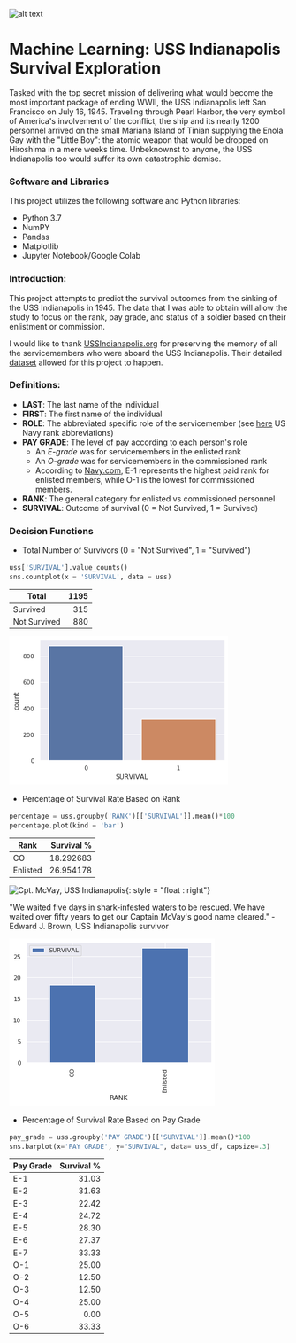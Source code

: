 ![alt text](https://upload.wikimedia.org/wikipedia/commons/a/a9/USS_Indianapolis_%28CA-35%29_underway_at_sea_on_27_September_1939_%2880-G-425615%29.jpg "USS Indianapolis c.1939")

# Machine Learning: USS Indianapolis Survival Exploration

Tasked with the top secret mission of delivering what would become the most important package of ending WWII, the USS Indianapolis left San Francisco on July 16, 1945. Traveling through Pearl Harbor, the very symbol of America's involvement of the conflict, the ship and its nearly 1200 personnel arrived on the small Mariana Island of Tinian supplying the Enola Gay with the "Little Boy": the atomic weapon that would be dropped on Hiroshima in a mere weeks time. Unbeknownst to anyone, the USS Indianapolis too would suffer its own catastrophic demise.         

### Software and Libraries
This project utilizes the following software and Python libraries:
* Python 3.7
* NumPY
* Pandas
* Matplotlib
* Jupyter Notebook/Google Colab

### Introduction:
This project attempts to predict the survival outcomes from the sinking of the USS Indianapolis in 1945. The data that I was able to obtain will allow the study to focus on the rank, pay grade, and status of a soldier based on their enlistment or commission. 

I would like to thank [USSIndianapolis.org](https://www.ussindianapolis.org/intro.htm) for preserving the memory of all the servicemembers who were aboard the USS Indianapolis. Their detailed [dataset](https://www.ussindianapolis.org/crew.htm) allowed for this project to happen.

### Definitions:
* __LAST__: The last name of the individual
* __FIRST__: The first name of the individual
* __ROLE__: The abbreviated specific role of the servicemember (see [here](https://www.cem.va.gov/CEM/docs/abbreviations/Ranks_Navy.pdf) US Navy rank abbreviations)
* __PAY GRADE__: The level of pay according to each person's role
  * An _E-grade_ was for servicemembers in the enlisted rank
  * An _O-grade_ was for servicemembers in the commissioned rank
  * According to [Navy.com](https://www.navycs.com/charts/1942-military-pay-chart.html), E-1 represents the highest paid rank for enlisted members, while O-1 is the lowest for commissioned members.
* __RANK__: The general category for enlisted vs commissioned personnel
* __SURVIVAL__: Outcome of survival (0 = Not Survived, 1 = Survived)

### Decision Functions
* Total Number of Survivors (0 = "Not Survived", 1 = "Survived")
```python
uss['SURVIVAL'].value_counts()
sns.countplot(x = 'SURVIVAL', data = uss)
```
| Total	| 1195 |
| --- | ---:|
| Survived  |	315 |
| Not Survived  | 880 |

![png](countplot_total_survival.png)
* Percentage of Survival Rate Based on Rank
```python
percentage = uss.groupby('RANK')[['SURVIVAL']].mean()*100
percentage.plot(kind = 'bar')
```


| Rank	| Survival % | 
| --- | ---:|
| CO  |	18.292683 |
| Enlisted |	26.954178 |

![Cpt. McVay, USS Indianapolis](https://www.ussindianapolis.org/images/mcvay2.jpg "Cpt. McVay, USS Indianapolis"){: style = "float : right"}

"We waited five days in shark-infested waters to be rescued. We have waited over fifty years to get our Captain McVay's good name cleared." - Edward J. Brown, USS Indianapolis survivor

![png](percent_rank.png)
* Percentage of Survival Rate Based on Pay Grade
```python
pay_grade = uss.groupby('PAY GRADE')[['SURVIVAL']].mean()*100
sns.barplot(x='PAY GRADE', y="SURVIVAL", data= uss_df, capsize=.3)
```
| Pay Grade	| Survival % |
| --- | ---:|
| E-1 |	31.03 |
| E-2	| 31.63 |
| E-3	| 22.42 |
| E-4 |	24.72 |
| E-5 |	28.30 |
| E-6	| 27.37 |
| E-7 |	33.33 |
| O-1 |	25.00 | 
| O-2 |	12.50 |
| O-3 |	12.50 |
| O-4 |	25.00 |
| O-5 |	0.00 |
| O-6 |	33.33 |
